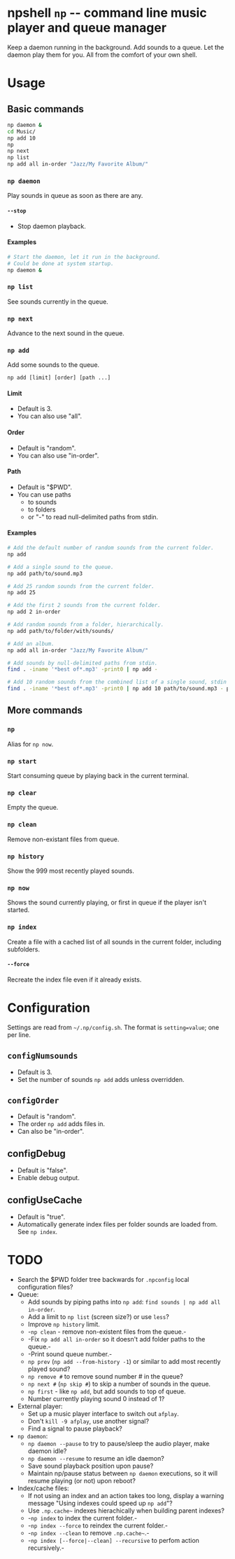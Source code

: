# npshell `np` -- command line music player and queue manager

Keep a daemon running in the background. Add sounds to a queue. Let the daemon play them for you. All from the comfort of your own shell.


# Usage

## Basic commands

```bash
np daemon &
cd Music/
np add 10
np
np next
np list
np add all in-order "Jazz/My Favorite Album/"
```

### `np daemon`

Play sounds in queue as soon as there are any.

#### `--stop`

- Stop daemon playback.


#### Examples

```bash
# Start the daemon, let it run in the background.
# Could be done at system startup.
np daemon &
```


### `np list`

See sounds currently in the queue.


### `np next`

Advance to the next sound in the queue.


### `np add`

Add some sounds to the queue.

`np add [limit] [order] [path ...]`


#### Limit

- Default is 3.
- You can also use "all".


#### Order

- Default is "random".
- You can also use "in-order".


#### Path

- Default is "$PWD".
- You can use paths
  - to sounds
  - to folders
  - or "-" to read null-delimited paths from stdin.


#### Examples

```bash
# Add the default number of random sounds from the current folder.
np add

# Add a single sound to the queue.
np add path/to/sound.mp3

# Add 25 random sounds from the current folder.
np add 25

# Add the first 2 sounds from the current folder.
np add 2 in-order

# Add random sounds from a folder, hierarchically.
np add path/to/folder/with/sounds/

# Add an album.
np add all in-order "Jazz/My Favorite Album/"

# Add sounds by null-delimited paths from stdin.
find . -iname '*best of*.mp3' -print0 | np add -

# Add 10 random sounds from the combined list of a single sound, stdin and a folder.
find . -iname '*best of*.mp3' -print0 | np add 10 path/to/sound.mp3 - path/to/folder/with/sounds/
```


## More commands


### `np`

Alias for `np now`.


### `np start`

Start consuming queue by playing back in the current terminal.


### `np clear`

Empty the queue.


### `np clean`

Remove non-existant files from queue.


### `np history`

Show the 999 most recently played sounds.


### `np now`

Shows the sound currently playing, or first in queue if the player isn't started.


### `np index`

Create a file with a cached list of all sounds in the current folder, including subfolders.

#### `--force`

Recreate the index file even if it already exists.


# Configuration

Settings are read from `~/.np/config.sh`. The format is `setting=value`; one per line.

## `configNumsounds`

- Default is 3.
- Set the number of sounds `np add` adds unless overridden.

## `configOrder`

- Default is "random".
- The order `np add` adds files in.
- Can also be "in-order".

## configDebug

- Default is "false".
- Enable debug output.

## configUseCache

- Default is "true".
- Automatically generate index files per folder sounds are loaded from. See `np index`.


# TODO

- Search the $PWD folder tree backwards for `.npconfig` local configuration files?
- Queue:
  - Add sounds by piping paths into `np add`: `find sounds | np add all in-order`.
  - Add a limit to `np list` (screen size?) or use `less`?
  - Improve `np history` limit.
  - -`np clean` - remove non-existent files from the queue.-
  - -Fix `np add all in-order` so it doesn't add folder paths to the queue.-
  - -Print sound queue number.-
  - `np prev` (`np add --from-history -1`) or similar to add most recently played sound?
  - `np remove #` to remove sound number # in the queue?
  - `np next #` (`np skip #`) to skip a number of sounds in the queue.
  - `np first` - like `np add`, but add sounds to top of queue.
  - Number currently playing sound 0 instead of 1?
- External player:
  - Set up a music player interface to switch out `afplay`.
  - Don't `kill -9 afplay`, use another signal?
  - Find a signal to pause playback?
- `np daemon`:
  - `np daemon --pause` to try to pause/sleep the audio player, make daemon idle?
  - `np daemon --resume` to resume an idle daemon?
  - Save sound playback position upon pause?
  - Maintain np/pause status between `np daemon` executions, so it will resume playing (or not) upon reboot?
- Index/cache files:
  - If not using an index and an action takes too long, display a warning message "Using indexes could speed up `np add`"?
  - Use `.np.cache~` indexes hierachically when building parent indexes?
  - -`np index` to index the current folder.-
  - -`np index --force` to reindex the current folder.-
  - -`np index --clean` to remove `.np.cache~`.-
  - -`np index [--force|--clean] --recursive` to perfom action recursively.-
